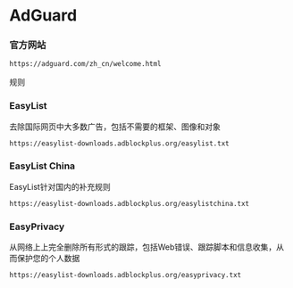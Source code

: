# AdGuard
### 官方网站

```bash
https://adguard.com/zh_cn/welcome.html
```
规则
### EasyList
去除国际网页中大多数广告，包括不需要的框架、图像和对象
```bash
https://easylist-downloads.adblockplus.org/easylist.txt
```

### EasyList China
EasyList针对国内的补充规则
```bash
https://easylist-downloads.adblockplus.org/easylistchina.txt
```

### EasyPrivacy
从网络上上完全删除所有形式的跟踪，包括Web错误、跟踪脚本和信息收集，从而保护您的个人数据
```bash
https://easylist-downloads.adblockplus.org/easyprivacy.txt
```
